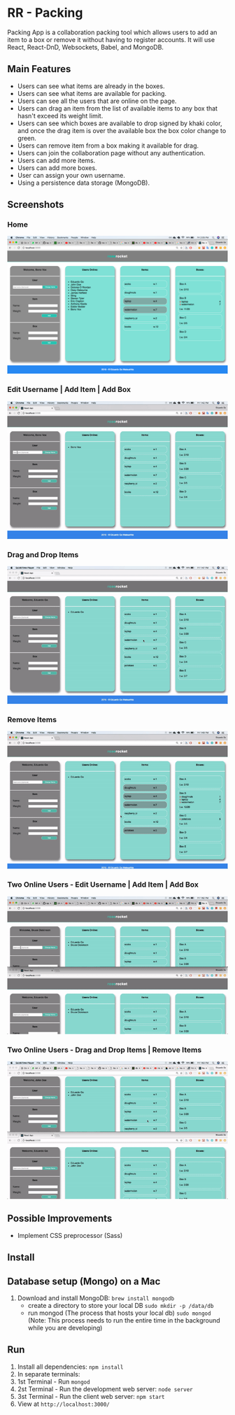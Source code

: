 # RR - Packing

Packing App is a collaboration packing tool which allows users to add an item to a box or remove it without having to register accounts. It will use React, React-DnD, Websockets, Babel, and MongoDB.

## Main Features

- Users can see what items are already in the boxes.
- Users can see what items are available for packing.
- Users can see all the users that are online on the page.
- Users can drag an item from the list of available items to any box that hasn't exceed its weight limit.
- Users can see which boxes are available to drop signed by khaki color, and once the drag item is over the available box the box color change to green.
- Users can remove item from a box making it available for drag.
- Users can join the collaboration page without any authentication.
- Users can add more items.
- Users can add more boxes.
- User can assign your own username.
- Using a persistence data storage (MongoDB).

## Screenshots

### Home
![Home](https://github.com/egomatsushita/RR-Packing/blob/master/docs/rr-new-home.png?raw=true)

### Edit Username | Add Item | Add Box
![Edit-Username-Add-Item-Add-Box](https://github.com/egomatsushita/RR-Packing/blob/master/docs/rr-new-user-item-box.gif?raw=true)

### Drag and Drop Items
![Drag-and-Drop-Items](https://github.com/egomatsushita/RR-Packing/blob/master/docs/rr-new-add-items.gif?raw=true)

### Remove Items
![Remove-Items](https://github.com/egomatsushita/RR-Packing/blob/master/docs/rr-new-remove-items.gif?raw=true)

### Two Online Users - Edit Username | Add Item | Add Box
![Two-Online-Users-Edit-Username-Add-Item-Add-Box](https://github.com/egomatsushita/RR-Packing/blob/master/docs/rr-new-2u-user-item-box.gif?raw=true)

### Two Online Users - Drag and Drop Items | Remove Items
![Two-Online-Users-Drag-and-Drop-Items-Remove-Items](https://github.com/egomatsushita/RR-Packing/blob/master/docs/rr-new-2u-add-remove-items.gif?raw=true)


## Possible Improvements

- Implement CSS preprocessor (Sass)

## Install

## Database setup (Mongo) on a Mac
1. Download and install MongoDB: `brew install mongodb`
    - create a directory to store your local DB `sudo mkdir -p /data/db`
    - run mongod (The process that hosts your local db) `sudo mongod` (Note: This process needs to run the entire time in the background while you are developing)

## Run
1. Install all dependencies: `npm install`
2. In separate terminals:
3. 1st Terminal - Run `mongod`
4. 2st Terminal - Run the development web server: `node server`
5. 3st Terminal - Run the client web server: `npm start`
6. View at `http://localhost:3000/`